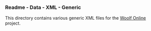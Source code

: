 ### Readme - Data - XML - Generic

This directory contains various generic XML files for the [Woolf Online](http://www.woolfonline.com) project.


